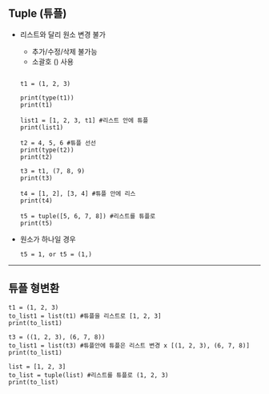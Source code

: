 ## Tuple (튜플)

- 리스트와 달리 원소 변경 불가

  - 추가/수정/삭제 불가능
  - 소괄호 () 사용

  ```
  
  t1 = (1, 2, 3)
  
  print(type(t1))
  print(t1)
  
  list1 = [1, 2, 3, t1] #리스트 안에 튜플
  print(list1)
  
  t2 = 4, 5, 6 #튜플 선선
  print(type(t2))
  print(t2)
  
  t3 = t1, (7, 8, 9) 
  print(t3)
  
  t4 = [1, 2], [3, 4] #튜플 안에 리스
  print(t4)
  
  t5 = tuple([5, 6, 7, 8]) #리스트를 튜플로
  print(t5)
  
  ```

- 원소가 하나일 경우 

  ```
  t5 = 1, or t5 = (1,)
  ```

---

## 튜플 형변환

~~~
t1 = (1, 2, 3)
to_list1 = list(t1) #튜플을 리스트로 [1, 2, 3]
print(to_list1)

t3 = ((1, 2, 3), (6, 7, 8))
to_list1 = list(t3) #튜플안에 튜플은 리스트 변경 x [(1, 2, 3), (6, 7, 8)]
print(to_list1)

list = [1, 2, 3]
to_list = tuple(list) #리스트를 튜플로 (1, 2, 3)
print(to_list)
~~~

